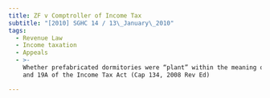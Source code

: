 ```yaml
---
title: ZF v Comptroller of Income Tax
subtitle: "[2010] SGHC 14 / 13\_January\_2010"
tags:
  - Revenue Law
  - Income taxation
  - Appeals
  - >-
    Whether prefabricated dormitories were “plant” within the meaning of ss 19
    and 19A of the Income Tax Act (Cap 134, 2008 Rev Ed)

---
```


